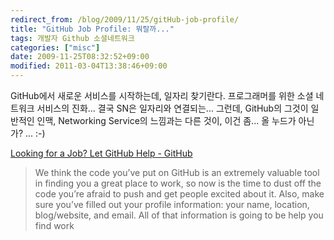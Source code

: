 ```yaml
---
redirect_from: /blog/2009/11/25/gitHub-job-profile/
title: "GitHub Job Profile: 뭐랄까..."
tags: 개발자 Github 소셜네트워크
categories: ["misc"]
date: 2009-11-25T08:32:52+09:00
modified: 2011-03-04T13:38:46+09:00
---
```

GitHub에서 새로운 서비스를 시작하는데, 일자리 찾기란다. 프로그래머를
위한 소셜 네트워크 서비스의 진화... 결국 SN은 일자리와 연결되는...
그런데, GitHub의 그것이 일반적인 인맥, Networking Service의 느낌과는
다른 것이, 이건 좀... 올 누드가 아닌가? ... :-)

[Looking for a Job? Let GitHub Help - GitHub](http://github.com/blog/553-looking-for-a-job-let-github-help)

> We think the code you’ve put on GitHub is an extremely valuable tool in finding you a great place to work, so now is the time to dust off the code you’re afraid to push and get people excited about it. Also, make sure you’ve filled out your profile information: your name, location, blog/website, and email. All of that information is going to be help you find work

